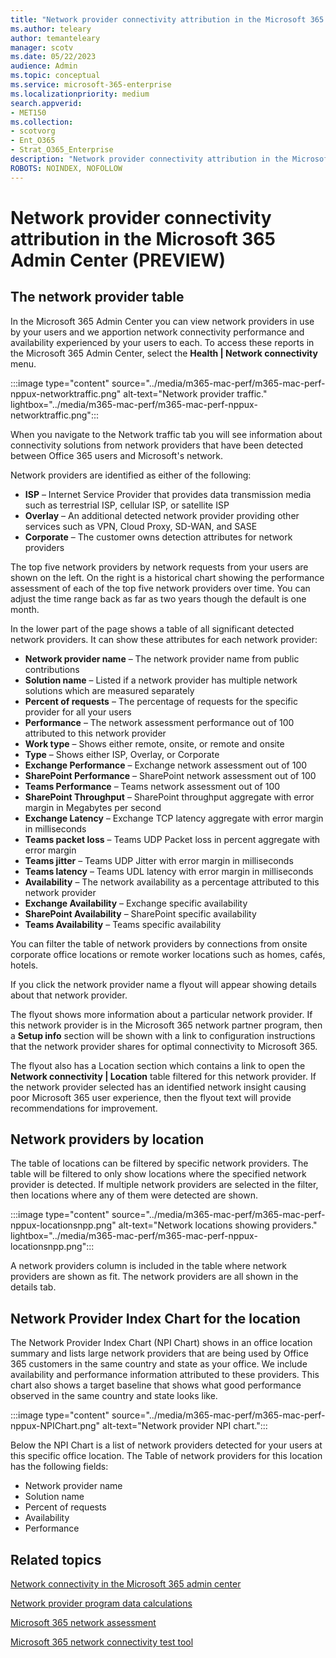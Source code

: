 ```yaml
---
title: "Network provider connectivity attribution in the Microsoft 365 Admin Center (PREVIEW)"
ms.author: teleary
author: temanteleary
manager: scotv
ms.date: 05/22/2023
audience: Admin
ms.topic: conceptual
ms.service: microsoft-365-enterprise
ms.localizationpriority: medium
search.appverid:
- MET150
ms.collection:
- scotvorg
- Ent_O365
- Strat_O365_Enterprise
description: "Network provider connectivity attribution in the Microsoft 365 Admin Center"
ROBOTS: NOINDEX, NOFOLLOW
---
```


# Network provider connectivity attribution in the Microsoft 365 Admin Center (PREVIEW)

## The network provider table

In the Microsoft 365 Admin Center you can view network providers in use by your users and we apportion network connectivity performance and availability experienced by your users to each. To access these reports in the Microsoft 365 Admin Center, select the **Health | Network connectivity** menu.

:::image type="content" source="../media/m365-mac-perf/m365-mac-perf-nppux-networktraffic.png" alt-text="Network provider traffic." lightbox="../media/m365-mac-perf/m365-mac-perf-nppux-networktraffic.png":::

<!--
> [!div class="mx-imgBorder"]
> ![Network provider traffic.](../media/m365-mac-perf/m365-mac-perf-nppux-networktraffic.png)
-->

When you navigate to the Network traffic tab you will see information about connectivity solutions from network providers that have been detected between Office 365 users and Microsoft's network.

Network providers are identified as either of the following:

* **ISP** – Internet Service Provider that provides data transmission media such as terrestrial ISP, cellular ISP, or satellite ISP
* **Overlay** – An additional detected network provider providing other services such as VPN, Cloud Proxy, SD-WAN, and SASE
* **Corporate** – The customer owns detection attributes for network providers

The top five network providers by network requests from your users are shown on the left. On the right is a historical chart showing the performance assessment of each of the top five network providers over time. You can adjust the time range back as far as two years though the default is one month.

In the lower part of the page shows a table of all significant detected network providers. It can show these attributes for each network provider:

* **Network provider name** – The network provider name from public contributions
* **Solution name** – Listed if a network provider has multiple network solutions which are measured separately
* **Percent of requests** – The percentage of requests for the specific provider for all your users
* **Performance** – The network assessment performance out of 100 attributed to this network provider
* **Work type** – Shows either remote, onsite, or remote and onsite
* **Type** – Shows either ISP, Overlay, or Corporate
* **Exchange Performance** – Exchange network assessment out of 100
* **SharePoint Performance** – SharePoint network assessment out of 100
* **Teams Performance** – Teams network assessment out of 100
* **SharePoint Throughput** – SharePoint throughput aggregate with error margin in Megabytes per second
* **Exchange Latency** – Exchange TCP latency aggregate with error margin in milliseconds
* **Teams packet loss** – Teams UDP Packet loss in percent aggregate with error margin
* **Teams jitter** – Teams UDP Jitter with error margin in milliseconds
* **Teams latency** – Teams UDL latency with error margin in milliseconds
* **Availability** – The network availability as a percentage attributed to this network provider
* **Exchange Availability** – Exchange specific availability
* **SharePoint Availability** – SharePoint specific availability
* **Teams Availability** – Teams specific availability

You can filter the table of network providers by connections from onsite corporate office locations or remote worker locations such as homes, cafés, hotels.

If you click the network provider name a flyout will appear showing details about that network provider.

The flyout shows more information about a particular network provider. If this network provider is in the Microsoft 365 network partner program, then a **Setup info** section will be shown with a link to configuration instructions that the network provider shares for optimal connectivity to Microsoft 365.

The flyout also has a Location section which contains a link to open the **Network connectivity | Location** table filtered for this network provider.
If the network provider selected has an identified network insight causing poor Microsoft 365 user experience, then the flyout text will provide recommendations for improvement.

## Network providers by location

The table of locations can be filtered by specific network providers. The table will be filtered to only show locations where the specified network provider is detected. If multiple network providers are selected in the filter, then locations where any of them were detected are shown.

:::image type="content" source="../media/m365-mac-perf/m365-mac-perf-nppux-locationsnpp.png" alt-text="Network locations showing providers." lightbox="../media/m365-mac-perf/m365-mac-perf-nppux-locationsnpp.png":::

<!--
> [!div class="mx-imgBorder"]
> ![Network locations showing providers.](../media/m365-mac-perf/m365-mac-perf-nppux-locationsnpp.png)
-->

A network providers column is included in the table where network providers are shown as fit. The network providers are all shown in the details tab.

## Network Provider Index Chart for the location

The Network Provider Index Chart (NPI Chart) shows in an office location summary and lists large network providers that are being used by Office 365 customers in the same country and state as your office. We include availability and performance information attributed to these providers. This chart also shows a target baseline that shows what good performance observed in the same country and state looks like.

:::image type="content" source="../media/m365-mac-perf/m365-mac-perf-nppux-NPIChart.png" alt-text="Network provider NPI chart.":::

<!--
> [!div class="mx-imgBorder"]
> ![Network provider NPI Chart.](../media/m365-mac-perf/m365-mac-perf-nppux-NPIChart.png)
-->

Below the NPI Chart is a list of network providers detected for your users at this specific office location. The Table of network providers for this location has the following fields:

* Network provider name
* Solution name
* Percent of requests
* Availability
* Performance

## Related topics

[Network connectivity in the Microsoft 365 admin center](office-365-network-mac-perf-overview.md)

[Network provider program data calculations](office-365-network-mac-perf-nppdata.md)

[Microsoft 365 network assessment](office-365-network-mac-perf-score.md)

[Microsoft 365 network connectivity test tool](office-365-network-mac-perf-onboarding-tool.md)